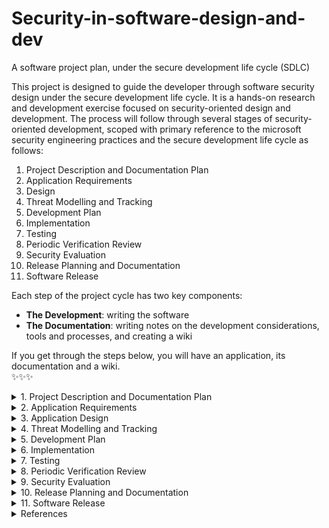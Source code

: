 # Security-in-software-design-and-dev
A software project plan, under the secure development life cycle (SDLC)

This project is designed to guide the developer through software security design under the secure development life cycle. It is a hands-on research and development exercise focused on security-oriented design and development. The process will follow through several stages of security-oriented development, scoped with primary reference to the microsoft security engineering practices and the secure development life cycle as follows:
1. Project Description and Documentation Plan 
2. Application Requirements
3. Design 
4. Threat Modelling and Tracking
5. Development Plan
6. Implementation
7. Testing
8. Periodic Verification Review
9. Security Evaluation
10. Release Planning and Documentation
11. Software Release

Each step of the project cycle has two key components:
- **The Development**: writing the software
- **The Documentation**: writing notes on the development considerations, tools and processes, and creating a wiki 

If you get through the steps below, you will have an application, its documentation and a wiki.
</br>
✨✨✨</br>


<details><summary>1. Project Description and Documentation Plan</summary>
<p>       
This section is concerned  with the project definition and setup of a documentation plan. It will include the following steps:</br>
           
- Start a file that will be the main documentation of the application. Include a title and an abstract about the application and then add to the document as you continue through the rest of this guide.</br>          
- Make a duplicate of the above file to be the developer documentation of the project which will include more details such as: the low and high fidelity prototyping and results, interesting errors or findings and other developmental details that can be used for reference about the product’s development history.</br>
- Add to the above documents an introduction section and write a brief description of the project by defining the following items:</br>
           - The name and nature of application to be developed e.g. password manager, social media post reviewer..etc</br>
           - Briefly describe the problem the application being developed will be solving</br>
           - Application name</br>
           - Application type e.g. Java Applet, Browser Extension, Web Application, ..etc</br>
           - Development Tools:</br>
                   -- A listing of selected development language, IDE and any other tools whose relevance is known at this stage.</br>
                   -- This list will grow as the documentation continues throughout the development process.</br>
- Setup a source code management and version control repository ( e.g. GitHub or Subversion) for the project and open an issue list for scheduling the development</br>
- Create a Kanban board for managing the development phases </br>
- Create a README document for tracking details of development changes </br>
- Include in the documentations a quicklink to each of the above and any other workspaces as relevant</br>
</p>
</details>

<details><summary>2. Application Requirements </summary>
<p>
           
This section is concerned  with defining the functional and design requirements of the application and what will be necessary in order to meet those items. Add to the documentation an application requirements section to record each of these:
                      
- Define the functional requirements of the program
- Define the design requirements of the program
- Define security requirements of the program
- Define privacy requirements of the program
</p>
</details>

<details><summary>3. Application Design </summary>
<p>
           
This section is concerned  with establishing the application prototype design. Add to the documentation an application design section and document as you go through each of these:
                      
- Microsoft SDL (https://www.microsoft.com/en-us/securityengineering/sdl/practices)
- Outline the design features to implement in order to meet the functional, design, security and privacy requirements defined earlier
- Create a low fidelity paper prototype of the application as in this example, https://www.youtube.com/watch?v=JMjozqJS44M 
User test the paper prototype and record the findings in the developer documentation according to:</br>
           - Ease of use</br>
           - Ease of taking security actions
- Create a high fidelity mockup of the application
- User test the high fidelity prototype and record the findings according to:</br>
           - Ease of use</br>
           - Ease of taking security actions

</p>
</details>

<details><summary>4. Threat Modelling and Tracking</summary>
<p>
           
This section covers threat modelling of the application, which includes scoping, defining and preparing for threat management in the development process. Add to the documentation a threat modelling and tracking section to record each of these:
- Security and Privacy Requirements:</br>
           - Define the security requirements for your program</br>
           - Define the privacy requirements for your program</br>
- Attack Surface Analysis and Quality Gates(or Bug Bars):</br>
           - Determine privilege levels for the application and perform an attack surface analysis</br>
           - Define levels of security for your program E.g. security</br>
           - Define levels of privacy for your program. E.g. privacy</br>
- Threat Modeling: </br>
           - Determine which parts of the program need threat modeling and security reviews</br>
           - Create a graphic representation of all the information in the program and how it is connected e.g. using  a data flow diagram (DFD.</br>
           - Compile a list of potential vulnerabilities based on a similar program, that could apply to this one</br>
           - Add privilege boundaries to the information diagram based on the quality gates and then categorize the possible threats</br>
           - Examples on threat modelling: SDL threat modeling tool, here </br>
- Risk Assessment Plan for Security and Privacy:</br>
           - Determine criteria for assessing and reviewing security of the application</br>
           - Determine criteria for assessing and reviewing security of the application</br>
           - Example: template example
- Security Tracking:</br>
           - Define a plan for keeping track of security flaws that may arise throughout the development process e.g. using the github issues feature
</p>
</details>

<details><summary>5. Development Plan</summary>
<p>
           
This section is concerned with defining the project course more specifically with focus on the tools to be used and the specific components to be developed. Add to the documentation a Development Plan section to record each of these:
- Project tools: </br>
           - Compile a comprehensive list of approved tools for the project. (example). Include tool versions to account for differences between versions e.g. of the same compiler/IDE/etc.</br>
- Deprecated/Unsafe Functions in Project Tools and their alternatives:</br>
           - Identify and list any relevant unsafe or deprecated functions specific to the approved tools. Specify a list of approved alternatives for the project as relevant.</br>
- README Design:</br>
           - List the application components planned for development</br>
           - Specify the tasks involved in development under each component</br>
</p>
</details>

<details><summary>6. Implementation</summary>
<p>
           
This section is concerned  with the application coding and code documentation. Add to the documentation an implementation section for these items:</br>

README:
Under each component planned for development in the README, record what tasks are complete after each work period,</br>
Note what is pending at each working period,</br>
Note what each project participant will be handling next</br>
Code: 
Write the code</br>
Document the code as you go</br>
Add feature documentation to the project manual and the developer manual</br>

</p>
</details>

<details><summary>7. Testing</summary>
<p>
           
This section is concerned  with defining and carrying out various tests to keep the security level of the application under development above defined benchmarks. Add to the documentation a Testing section to record each of these:
Static Analysis:</br>
Choose a static analysis tool to use during the development process. Use this tool each time you recompile the code. Document the tool and analysis outcomes after every few tests. Example: Checkstyle for Java,</br>
 Dynamic Analysis:</br>
Choose a dynamic analysis tool. Document the tool and analysis outcomes after every few tests. Test the code after every significant change to verify that the program is responding as expected.</br>
 Fuzz Testing </br>
Attempt to break or hack into your program using various techniques e.g. focus on the OWASP top 10 vulnerabilities, or run an advanced fuzz test. Document the details of the hacking attempts and the outcomes.</br>

</p>
</details>

<details><summary>8. Periodic Verification Review</summary>
<p>
This section is concerned  with periodic reviewing of the application security using the previously set benchmarks as a project security maintenance effort. </br> This part of the exercise is interleaved with the code development. Periodically add to the documentation testing sections a continuation on each of these:</br>
 Attack Surface Review:</br>
Revisit the attack surface of the application including any changes in the approved tools such as updates, patches..etc or any new vulnerabilities reported. </br>
Similarly conduct a periodic review of the application via static analysis, dynamic analysis and fuzz testing.

</p>
</details>

<details><summary>9. Security Evaluation</summary>
<p>
           
This section is concerned  with conducting a final security review at the end of application development to help determine the security assurance level of the application before release. Add to the documentation a security evaluation section to record each of the final security review:</br>
Use the established threat model benchmarks together with the static analysis, dynamic analysis and fuzz testing to conduct a final review on the code and document the outcomes.</br>
Also run the program as an end user and user test the different features of the program</br>
Grade the program security with a documentation of reasons. Potential security outcomes may include but are not limited to the following examples from the MSDLC FSR Process: Passed FSR, Passed FSR with exceptions, or FSR with escalation. </br>

</p>
</details>

<details><summary>10. Release Planning and Documentation</summary>
<p>
           
This section is concerned  with establishing a response protocol for security and privacy issues that may arise once the application is released, and ensuring documentation is complete and ready for release and archiving as needed. Add to the documentation a release section to record the incident response plan:</br>
Incident Response Plan. Example guides. Specify:</br>
A Privacy Escalation Team which may include roles such as: Escalation manager, Legal representative, public relations representative and the security engineer. </br>
Contact details that users can reach the team at in case need arises. </br>
A standard procedure for incident response. Example.</br>
Review the application manual and developer documentations and revise for release and archiving.</br>

</p>
</details>
<details><summary>11. Software Release</summary>
<p>
           
This section is concerned  with organizing final documentation, licensing and creating a user guide before application release. Add to the documentation a release section to record the following:</br>
Create a release version of the program.
Create a documentation archive. Include:</br>
A summary of features, version number, future development plans</br>
A final README with technical notes on the program e.g. specifications for usage environment, how to install/uninstall the program and links to download pages.</br>
For the developer manual, include closing thoughts on the outcome of the program including developer notes on challenges, surprises, Important achievements disclaimers/caveats etc</br>
Create a Wiki Page for the project. GitHub wiki pages are suggested for this. Include in the wiki a brief user guide and notes on accessibility of the application. Sections may include:</br>
Step-by-step guide of how to use the program (easy to follow and illustrated with annotated screenshots)</br>
Security and privacy notes, terms of use, caveats and disclaimers related to usage of the software</br>
A release license or copyright to the work</br>
Contact information where the security team can be reached e.g. incase bugs are discovered by users.</br>

</p>
</details>
<details><summary>References </summary>
<p>
           
- Microsoft SDL (https://www.microsoft.com/en-us/securityengineering/sdl/practices)
- OWASP top ten proactive controls (https://owasp.org/www-project-proactive-controls/) 
           
</p>
</details>
